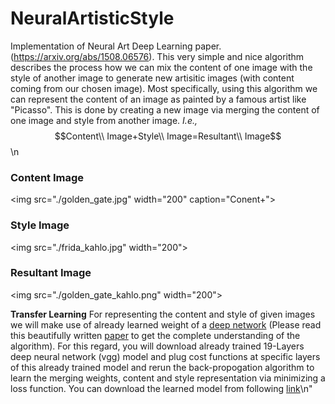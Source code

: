 # NeuralArtisticStyle
Implementation of Neural Art Deep Learning paper.(https://arxiv.org/abs/1508.06576).
This very simple and nice algorithm describes the process how we can mix the content of one image with the style of another image to generate new artisitic images (with content coming from our chosen image). Most specifically, using this algorithm we can represent the content of an image as painted by a famous artist like \"Picasso\". This is done by creating a new image via merging the content of one image and style from another image. *I.e.,* $$Content\\ Image+Style\\ Image=Resultant\\ Image$$\n
### Content Image
<img src=\"./golden_gate.jpg\" width=\"200\" caption=\"Conent+\">

### Style Image
<img src=\"./frida_kahlo.jpg\" width=\"200\"> 

### Resultant Image
<img src=\"./golden_gate_kahlo.png\" width=\"200\">

**Transfer Learning** For representing the content and style of given images we will make use of already learned weight of a [deep network](http://arxiv.org/pdf/1409.1556.pdf) (Please read this beautifully written [paper](http://arxiv.org/abs/1508.06576) to get the complete understanding of the algorithm). For this regard, you will download already trained 19-Layers deep neural network (vgg) model and plug cost functions at specific layers of this already trained model and rerun the back-propogation algorithm to learn the merging weights, content and style representation via minimizing a loss function. You can download the learned model from following [link](http://www.vlfeat.org/matconvnet/models/beta16/imagenet-vgg-verydeep-19.mat)\n"
